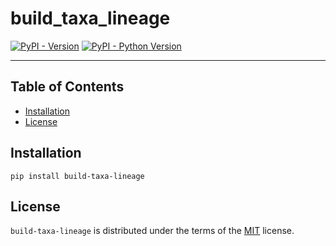 # build_taxa_lineage

[![PyPI - Version](https://img.shields.io/pypi/v/build-taxa-lineage.svg)](https://pypi.org/project/build-taxa-lineage)
[![PyPI - Python Version](https://img.shields.io/pypi/pyversions/build-taxa-lineage.svg)](https://pypi.org/project/build-taxa-lineage)

-----

## Table of Contents

- [Installation](#installation)
- [License](#license)

## Installation

```console
pip install build-taxa-lineage
```

## License

`build-taxa-lineage` is distributed under the terms of the [MIT](https://spdx.org/licenses/MIT.html) license.
